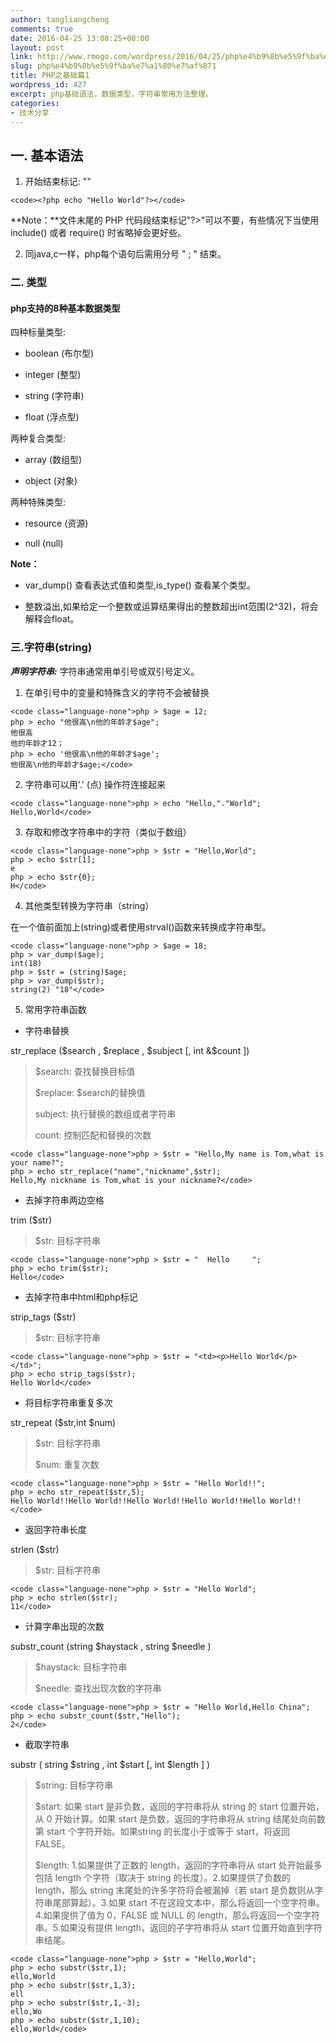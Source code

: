 ```yaml
---
author: tangliangcheng
comments: true
date: 2016-04-25 13:08:25+00:00
layout: post
link: http://www.rmogo.com/wordpress/2016/04/25/php%e4%b9%8b%e5%9f%ba%e7%a1%80%e7%af%871/
slug: php%e4%b9%8b%e5%9f%ba%e7%a1%80%e7%af%871
title: PHP之基础篇1
wordpress_id: 427
excerpt: php基础语法，数据类型，字符串常用方法整理。
categories:
- 技术分享
---
```


## 一. 基本语法






    
  1. 开始结束标记: "<?php ?>"




    
    <code><?php echo "Hello World"?></code>





**Note：**文件末尾的 PHP 代码段结束标记"?>"可以不要，有些情况下当使用 include() 或者 require() 时省略掉会更好些。

    
  2. 同java,c一样，php每个语句后需用分号 " ; " 结束。





### 二. 类型





#### php支持的8种基本数据类型



四种标量类型:




    
  * boolean (布尔型)

    
  * integer (整型)

    
  * string (字符串)

    
  * float (浮点型)



两种复合类型:


    
  * array (数组型)

    
  * object (对象)



两种特殊类型:


    
  * resource (资源)

    
  * null (null)



**Note：**




    
  * var_dump() 查看表达式值和类型,is_type() 查看某个类型。

    
  * 整数溢出,如果给定一个整数或运算结果得出的整数超出int范围(2^32)，将会解释会float。





### 三.字符串(string)



**_声明字符串:_** 字符串通常用单引号或双引号定义。




    
  1. 在单引号中的变量和特殊含义的字符不会被替换




    
    <code class="language-none">php > $age = 12;
    php > echo "他很高\n他的年龄才$age";
    他很高
    他的年龄才12；
    php > echo '他很高\n他的年龄才$age';
    他很高\n他的年龄才$age;</code>





    
  2. 字符串可以用'.' (点) 操作符连接起来




    
    <code class="language-none">php > echo "Hello,"."World";
    Hello,World</code>





    
  3. 存取和修改字符串中的字符（类似于数组）




    
    <code class="language-none">php > $str = "Hello,World";
    php > echo $str[1];
    e
    php > echo $str{0};
    H</code>





    
  4. 其他类型转换为字符串（string）

在一个值前面加上(string)或者使用strval()函数来转换成字符串型。




    
    <code class="language-none">php > $age = 18;
    php > var_dump($age);
    int(18)
    php > $str = (string)$age;
    php > var_dump($str);
    string(2) "18"</code>





    
  5. 常用字符串函数




    
  * 字符串替换

str_replace ($search , $replace , $subject [, int &$count ])


<blockquote>$search: 查找替换目标值

$replace: $search的替换值

subject: 执行替换的数组或者字符串

count: 控制匹配和替换的次数</blockquote>






    
    <code class="language-none">php > $str = "Hello,My name is Tom,what is your name?";
    php > echo str_replace("name","nickname",$str);
    Hello,My nickname is Tom,what is your nickname?</code>





    
  * 去掉字符串两边空格

trim ($str)


<blockquote>$str: 目标字符串</blockquote>






    
    <code class="language-none">php > $str = "  Hello     ";
    php > echo trim($str);
    Hello</code>





    
  * 去掉字符串中html和php标记

strip_tags ($str)


<blockquote>$str: 目标字符串</blockquote>






    
    <code class="language-none">php > $str = "<td><p>Hello World</p></td>";
    php > echo strip_tags($str);
    Hello World</code>





    
  * 将目标字符串重复多次

str_repeat ($str,int $num)


<blockquote>$str: 目标字符串

$num: 重复次数</blockquote>






    
    <code class="language-none">php > $str = "Hello World!!";
    php > echo str_repeat($str,5);
    Hello World!!Hello World!!Hello World!!Hello World!!Hello World!!</code>





    
  * 返回字符串长度

strlen ($str)


<blockquote>$str: 目标字符串</blockquote>






    
    <code class="language-none">php > $str = "Hello World";
    php > echo strlen($str);
    11</code>





    
  * 计算字串出现的次数

substr_count (string $haystack , string $needle )


<blockquote>$haystack: 目标字符串

$needle: 查找出现次数的字符串</blockquote>






    
    <code class="language-none">php > $str = "Hello World,Hello China";
    php > echo substr_count($str,"Hello");
    2</code>





    
  * 截取字符串

substr ( string $string , int $start [, int $length ] )


<blockquote>$string: 目标字符串

$start: 如果 start 是非负数，返回的字符串将从 string 的 start 位置开始，从 0 开始计算。如果 start 是负数，返回的字符串将从 string 结尾处向前数第 start 个字符开始。如果string 的长度小于或等于 start，将返回 FALSE。

$length: 1.如果提供了正数的 length，返回的字符串将从 start 处开始最多包括 length 个字符（取决于 string 的长度）。2.如果提供了负数的 length，那么 string 末尾处的许多字符将会被漏掉（若 start 是负数则从字符串尾部算起）。3.如果 start 不在这段文本中，那么将返回一个空字符串。4.如果提供了值为 0，FALSE 或 NULL 的 length，那么将返回一个空字符串。5.如果没有提供 length，返回的子字符串将从 start 位置开始直到字符串结尾。</blockquote>






    
    <code class="language-none">php > $str = "Hello,World";
    php > echo substr($str,1);
    ello,World
    php > echo substr($str,1,3);
    ell
    php > echo substr($str,1,-3);
    ello,Wo
    php > echo substr($str,1,10);
    ello,World</code>






